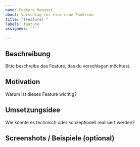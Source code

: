 ```yaml
---
name: Feature Request
about: Vorschlag für eine neue Funktion
title: "[Feature] "
labels: feature
assignees: ''

---
```


## Beschreibung
Bitte beschreibe das Feature, das du vorschlagen möchtest.

## Motivation
Warum ist dieses Feature wichtig?

## Umsetzungsidee
Wie könnte es technisch oder konzeptionell realisiert werden?

## Screenshots / Beispiele (optional)
